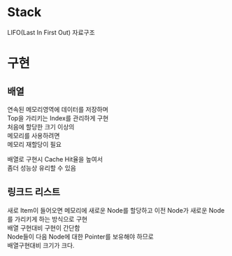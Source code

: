 # Stack
LIFO(Last In First Out) 자료구조

# 구현

## 배열
연속된 메모리영역에 데이터를 저장하며  
Top을 가리키는 Index를 관리하게 구현  
처음에 할당한 크기 이상의  
메모리를 사용하려면  
메모리 재할당이 필요  

배열로 구현시 Cache Hit율을 높여서  
좀더 성능상 유리할 수 있음

## 링크드 리스트
새로 Item이 들어오면 메모리에 새로운 Node를 할당하고
이전 Node가 새로운 Node를 가리키게 하는 방식으로 구현  
배열 구현대비 구현이 간단함  
Node들이 다음 Node에 대한 Pointer를 보유해야 하므로  
배열구현대비 크기가 크다.
